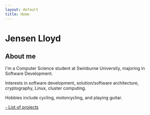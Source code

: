 ```yaml
---
layout: default
title: Home
---
```

# Jensen Lloyd
## About me
I'm a Computer Science student at Swinburne University, majoring in Software Development.

Interests in software development, solution/software architecture, cryptography, Linux, cluster computing.

Hobbies include cycling, motorcycling, and playing guitar.

<a href="projects.md">- List of projects</a>
